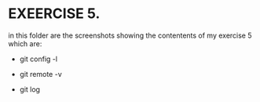 # EXEERCISE 5.
in this folder are the screenshots showing the contentents of my exercise 5 which are:


* git config -l

* git remote -v

* git log



